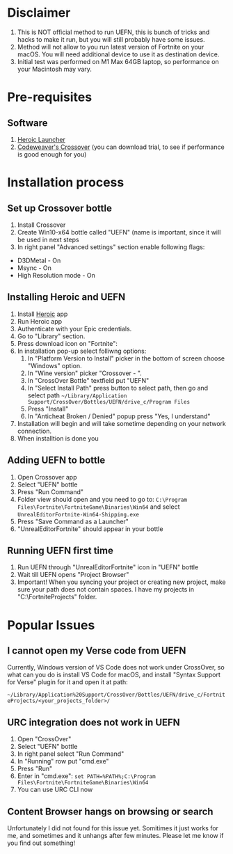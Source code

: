
# Disclaimer

1. This is NOT official method to run UEFN, this is bunch of tricks and hacks to make it run, but you will still probably have some issues.
1. Method will not allow to you run latest version of Fortnite on your macOS. You will need additional device to use it as destination device.
1. Initial test was performed on M1 Max 64GB laptop, so performance on your Macintosh may vary.

# Pre-requisites

## Software

1. [Heroic Launcher](https://heroicgameslauncher.com/)
1. [Codeweaver's Crossover](https://www.codeweavers.com/crossover) (you can download trial, to see if performance is good enough for you)

# Installation process

## Set up Crossover bottle

1. Install Crossover
2. Create Win10-x64 bottle called "UEFN" (name is important, since it will be used in next steps
1. In right panel "Advanced settings" section enable following flags:
  - D3DMetal - On
  - Msync - On
  - High Resolution mode - On

## Installing Heroic and UEFN

1. Install [Heroic](https://heroicgameslauncher.com/) app
1. Run Heroic app
1. Authenticate with your Epic credentials.
1. Go to "Library" section.
1. Press download icon on "Fortnite":
1. In installation pop-up select folliwng options:
    1. In "Platform Version to Install" picker in the bottom of screen choose "Windows" option.
    1. In "Wine version" picker "Crossover - <your version>".
    1. In "CrossOver Bottle" textfield put "UEFN"
    1. In "Select Install Path" press button to select path, then go and select path `~/Library/Application Support/CrossOver/Bottles/UEFN/drive_c/Program Files`
    1. Press "Install"
    1. In "Anticheat Broken / Denied" popup press "Yes, I understand"
1. Installation will begin and will take sometime depending on your network connection.
1. When installtion is done you 

## Adding UEFN to bottle

1. Open Crossover app
1. Select "UEFN" bottle
1. Press "Run Command"
1. Folder view should open and you need to go to: `C:\Program Files\Fortnite\FortniteGame\Binaries\Win64` and select `UnrealEditorFortnite-Win64-Shipping.exe`
1. Press "Save Command as a Launcher" 
1. "UnrealEditorFortnite" should appear in your bottle

## Running UEFN first time

1. Run UEFN through "UnrealEditorFortnite" icon in "UEFN" bottle
1. Wait till UEFN opens "Project Browser"
1. Important! When you syncing your project or creating new project, make sure your path does not contain spaces. I have my projects in "C:\FortniteProjects" folder.

# Popular Issues

## I cannot open my Verse code from UEFN

Currently, Windows version of VS Code does not work under CrossOver, so what can you do is install VS Code for macOS, and install "Syntax Support for Verse" plugin for it and open it at path: 

`~/Library/Application%20Support/CrossOver/Bottles/UEFN/drive_c/FortniteProjects/<your_projects_folder>/`
  
## URC integration does not work in UEFN

1. Open "CrossOver"
1. Select "UEFN" bottle
1. In right panel select "Run Command"
1. In "Running" row put "cmd.exe"
1. Press "Run"
1. Enter in "cmd.exe": `set PATH=%PATH%;C:\Program Files\Fortnite\FortniteGame\Binaries\Win64`
1. You can use URC CLI now
  
## Content Browser hangs on browsing or search

Unfortunately I did not found for this issue yet. Somitimes it just works for me, and sometimes and it unhangs after few minutes. Please let me know if you find out something!
